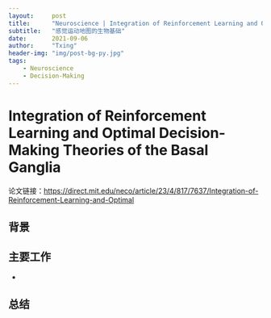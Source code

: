 ```yaml
---
layout:     post
title:      "Neuroscience | Integration of Reinforcement Learning and Optimal Decision-Making Theories of the Basal Ganglia"
subtitle:   "感觉运动地图的生物基础"
date:       2021-09-06
author:     "Txing"
header-img: "img/post-bg-py.jpg"
tags:
    - Neuroscience
    - Decision-Making
---
```


# Integration of Reinforcement Learning and Optimal Decision-Making Theories of the Basal Ganglia

论文链接：https://direct.mit.edu/neco/article/23/4/817/7637/Integration-of-Reinforcement-Learning-and-Optimal

## 背景













## 主要工作

- 



## 总结



